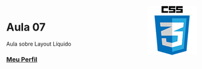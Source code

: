 <img align="right" src="../../../img/css.png" width="130"/>

# Aula 07

Aula sobre Layout Líquido


### [Meu Perfil](http://phstefen.github.io/)